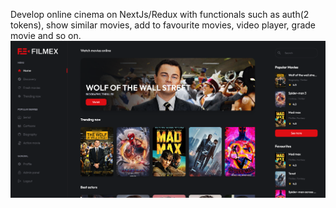 Develop online cinema on NextJs/Redux with functionals such as auth(2 tokens), show similar movies, add to favourite movies, video player, grade movie and so on.
![Complete work](https://github.com/HypeBeasty18/Filmex-online-cinema/blob/main/Complete.png)
